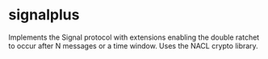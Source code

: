 # signalplus

Implements the Signal protocol with extensions enabling the double ratchet to occur after N messages or a time window. Uses the NACL crypto library.